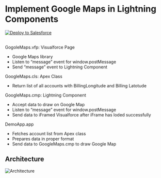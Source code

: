 # Implement Google Maps in Lightning Components


<a href="https://githubsfdeploy.herokuapp.com?owner=jrattanpal&repo=Blog-GoogleMapsSample">
  <img alt="Deploy to Salesforce" src="https://raw.githubusercontent.com/afawcett/githubsfdeploy/master/deploy.png">
</a>
<br/><br/>

GogoleMaps.vfp: Visualforce Page
- Google Maps library 
- Listen to “message” event for window.postMessage
- Send “message” event to Lightning Component

GoogleMaps.cls: Apex Class
- Return list of all accounts with BillingLongitude and Billing Latotude

GoogleMaps.cmp: Lightning Component
- Accept data to draw on Google Map
- Listen to “message” event for window.postMessage
- Send data to iFramed Visualforce after iFrame has loded successfully

DemoApp.app
- Fetches account list from Apex class
- Prepares data in proper format
- Send data to GoogleMaps.cmp to draw Google Map

## Architecture
![Architecture](https://raw.githubusercontent.com/jrattanpal/Blog-GoogleMapsSample/master/Resources/Assets/GoogleMapsLightningComponents-Architecture.png?new)